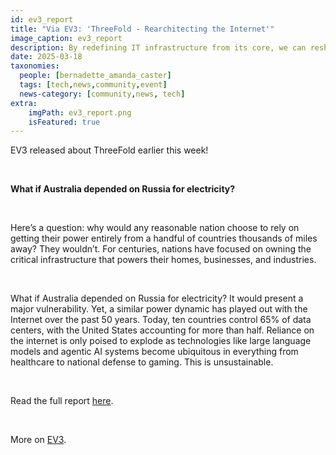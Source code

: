 ```yaml
---
id: ev3_report
title: "Via EV3: 'ThreeFold - Rearchitecting the Internet'"
image_caption: ev3_report
description: By redefining IT infrastructure from its core, we can reshape the internet into what it was meant to be. It’s time to build for the next century—and ThreeFold offers a promising solution.
date: 2025-03-18
taxonomies:
  people: [bernadette_amanda_caster]
  tags: [tech,news,community,event]
  news-category: [community,news, tech]
extra:
    imgPath: ev3_report.png
    isFeatured: true
---
```


EV3 released about ThreeFold earlier this week!

<br/>

**What if Australia depended on Russia for electricity?**

<br/>

Here’s a question: why would any reasonable nation choose to rely on getting their power entirely from a handful of countries thousands of miles away? They wouldn’t. For centuries, nations have focused on owning the critical infrastructure that powers their homes, businesses, and industries.

<br/>

What if Australia depended on Russia for electricity? It would present a major vulnerability. Yet, a similar power dynamic has played out with the Internet over the past 50 years. Today, ten countries control 65% of data centers, with the United States accounting for more than half. Reliance on the internet is only poised to explode as technologies like large language models and agentic AI systems become ubiquitous in everything from healthcare to national defense to gaming. This is unsustainable.

<br/>

Read the full report [here](http://bit.ly/4ixMoI0).

<br/>

More on [EV3](https://ev3.xyz/).




